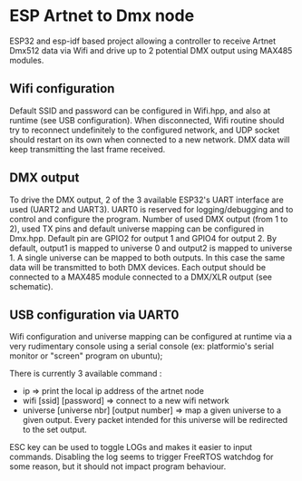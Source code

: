 # ESP Artnet to Dmx node

ESP32 and esp-idf based project allowing a controller to receive Artnet Dmx512 data via Wifi and drive up to 2 potential DMX output using MAX485 modules.

## Wifi configuration

Default SSID and password can be configured in Wifi.hpp, and also at runtime (see USB configuration). When disconnected, Wifi routine should try to reconnect undefinitely to the configured network, and UDP socket should restart on its own when connected to a new network. DMX data will keep transmitting the last frame received.

## DMX output

To drive the DMX output, 2 of the 3 available ESP32's UART interface are used (UART2 and UART3).
UART0 is reserved for logging/debugging and to control and configure the program.
Number of used DMX output (from 1 to 2), used TX pins and default universe mapping can be configured in Dmx.hpp.
Default pin are GPIO2 for output 1 and GPIO4 for output 2. By default, output1 is mapped to universe 0 and output2 is mapped to universe 1.
A single universe can be mapped to both outputs. In this case the same data will be transmitted to both DMX devices.
Each output should be connected to a MAX485 module connected to a DMX/XLR output (see schematic).

## USB configuration via UART0

Wifi configuration and universe mapping can be configured at runtime via a very rudimentary console using a serial console (ex: platformio's serial monitor or "screen" program on ubuntu);

There is currently 3 available command :
- ip
   => print the local ip address of the artnet node
- wifi [ssid] [password]
   => connect to a new wifi network
- universe [universe nbr] [output number]
   => map a given universe to a given output. Every packet intended for this universe will be redirected to the set output.

ESC key can be used to toggle LOGs and makes it easier to input commands.
Disabling the log seems to trigger FreeRTOS watchdog for some reason, but it should not impact program behaviour.
